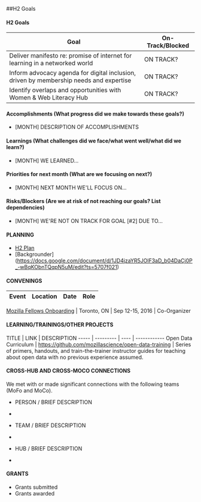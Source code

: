 ##H2 Goals

#### H2 Goals

Goal | On-Track/Blocked 
----- | -------- | 
Deliver manifesto re: promise of internet for learning in a networked world | ON TRACK?
Inform advocacy agenda for digital inclusion, driven by membership needs and expertise | ON TRACK?
Identify overlaps and opportunities with Women & Web Literacy Hub | ON TRACK?

#### Accomplishments (What progress did we make towards these goals?)
* [MONTH] DESCRIPTION OF ACCOMPLISHMENTS

#### Learnings (What challenges did we face/what went well/what did we learn?)
* [MONTH] WE LEARNED...

#### Priorities for next month (What are we focusing on next?)
* [MONTH] NEXT MONTH WE'LL FOCUS ON...

#### Risks/Blockers (Are we at risk of not reaching our goals? List dependencies)
* [MONTH] WE'RE NOT ON TRACK FOR GOAL [#2] DUE TO...   

#### PLANNING
* [H2 Plan](https://docs.google.com/document/d/1ylCX0ldm4DhLJS04JixIscR46YPSOzkrqErhb2zvbGM/edit)
* [Backgrounder] (https://docs.google.com/document/d/1JD4jzaYR5JOlF3aD_b04DaCj0P_-wBqKObnTQqpN5uM/edit?ts=5707f021)

#### CONVENINGS

Event | Location | Date | Role
----- | -------- | ---- | -----

[Mozilla Fellows Onboarding](https://public.etherpad-mozilla.org/p/mlnteamcallQ3#lineNumber=158) | Toronto, ON | Sep 12-15, 2016 | Co-Organizer

#### LEARNING/TRAININGS/OTHER PROJECTS

TITLE | LINK | DESCRIPTION
----- | --------- | ---- | ------------
Open Data Curriculum | https://github.com/mozillascience/open-data-training | Series of primers, handouts, and train-the-trainer instructor guides for teaching about open data with no previous experience assumed.

#### CROSS-HUB AND CROSS-MOCO CONNECTIONS
We met with or made significant connections with the following teams (MoFo and MoCo).

* PERSON / BRIEF DESCRIPTION
* 

* TEAM / BRIEF DESCRIPTION
* 

* HUB / BRIEF DESCRIPTION
* 

#### GRANTS
* Grants submitted
* Grants awarded
